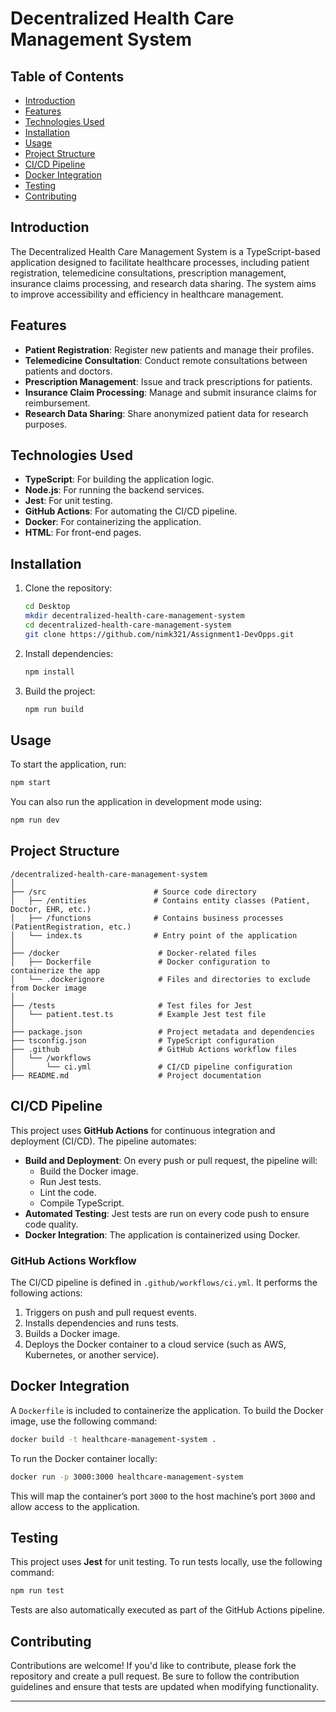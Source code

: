# Decentralized Health Care Management System

## Table of Contents

- [Introduction](#introduction)
- [Features](#features)
- [Technologies Used](#technologies-used)
- [Installation](#installation)
- [Usage](#usage)
- [Project Structure](#project-structure)
- [CI/CD Pipeline](#cicd-pipeline)
- [Docker Integration](#docker-integration)
- [Testing](#testing)
- [Contributing](#contributing)

## Introduction

The Decentralized Health Care Management System is a TypeScript-based application designed to facilitate healthcare processes, including patient registration, telemedicine consultations, prescription management, insurance claims processing, and research data sharing. The system aims to improve accessibility and efficiency in healthcare management.

## Features

- **Patient Registration**: Register new patients and manage their profiles.
- **Telemedicine Consultation**: Conduct remote consultations between patients and doctors.
- **Prescription Management**: Issue and track prescriptions for patients.
- **Insurance Claim Processing**: Manage and submit insurance claims for reimbursement.
- **Research Data Sharing**: Share anonymized patient data for research purposes.

## Technologies Used

- **TypeScript**: For building the application logic.
- **Node.js**: For running the backend services.
- **Jest**: For unit testing.
- **GitHub Actions**: For automating the CI/CD pipeline.
- **Docker**: For containerizing the application.
- **HTML**: For front-end pages.

## Installation

1. Clone the repository:
   ```bash
   cd Desktop
   mkdir decentralized-health-care-management-system
   cd decentralized-health-care-management-system
   git clone https://github.com/nimk321/Assignment1-DevOpps.git
   ```

2. Install dependencies:
   ```bash
   npm install
   ```

3. Build the project:
   ```bash
   npm run build
   ```

## Usage

To start the application, run:
```bash
npm start
```

You can also run the application in development mode using:
```bash
npm run dev
```

## Project Structure

```
/decentralized-health-care-management-system
│
├── /src                        # Source code directory
│   ├── /entities               # Contains entity classes (Patient, Doctor, EHR, etc.)
│   ├── /functions              # Contains business processes (PatientRegistration, etc.)
│   └── index.ts                # Entry point of the application
│
├── /docker                      # Docker-related files
│   ├── Dockerfile               # Docker configuration to containerize the app
│   └── .dockerignore            # Files and directories to exclude from Docker image
│
├── /tests                       # Test files for Jest
│   └── patient.test.ts          # Example Jest test file
│
├── package.json                 # Project metadata and dependencies
├── tsconfig.json                # TypeScript configuration
├── .github                      # GitHub Actions workflow files
│   └── /workflows
│       └── ci.yml               # CI/CD pipeline configuration
├── README.md                    # Project documentation
```

## CI/CD Pipeline

This project uses **GitHub Actions** for continuous integration and deployment (CI/CD). The pipeline automates:
- **Build and Deployment**: On every push or pull request, the pipeline will:
  - Build the Docker image.
  - Run Jest tests.
  - Lint the code.
  - Compile TypeScript.
- **Automated Testing**: Jest tests are run on every code push to ensure code quality.
- **Docker Integration**: The application is containerized using Docker.

### GitHub Actions Workflow

The CI/CD pipeline is defined in `.github/workflows/ci.yml`. It performs the following actions:
1. Triggers on push and pull request events.
2. Installs dependencies and runs tests.
3. Builds a Docker image.
4. Deploys the Docker container to a cloud service (such as AWS, Kubernetes, or another service).

## Docker Integration

A `Dockerfile` is included to containerize the application. To build the Docker image, use the following command:

```bash
docker build -t healthcare-management-system .
```

To run the Docker container locally:

```bash
docker run -p 3000:3000 healthcare-management-system
```

This will map the container’s port `3000` to the host machine’s port `3000` and allow access to the application.

## Testing

This project uses **Jest** for unit testing. To run tests locally, use the following command:

```bash
npm run test
```

Tests are also automatically executed as part of the GitHub Actions pipeline.

## Contributing

Contributions are welcome! If you'd like to contribute, please fork the repository and create a pull request. Be sure to follow the contribution guidelines and ensure that tests are updated when modifying functionality.

---